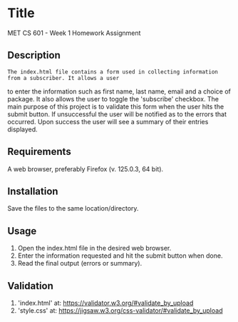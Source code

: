 # Title
 
MET CS 601 - Week 1 Homework Assignment


## Description

	The index.html file contains a form used in collecting information from a subscriber. It allows a user
to enter the information such as first name, last name, email and a choice of package. It also allows 
the user to toggle the 'subscribe' checkbox. The main purpose of this project is to validate this form 
when the user hits the submit button. If unsuccessful the user will be notified as to the errors that occurred.
Upon success the user will see a summary of their entries displayed. 


## Requirements

A web browser, preferably Firefox (v. 125.0.3, 64 bit).


## Installation

Save the files to the same location/directory. 


## Usage

 1) Open the index.html file in the desired web browser. 
 2) Enter the information requested and hit the submit button when done.
 3) Read the final output (errors or summary).


## Validation

 1) 'index.html' at: https://validator.w3.org/#validate_by_upload
 2) 'style.css' at: https://jigsaw.w3.org/css-validator/#validate_by_upload

